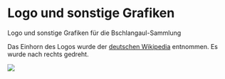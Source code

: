 # Logo und sonstige Grafiken

Logo und sonstige Grafiken für die Bschlangaul-Sammlung

Das Einhorn des Logos wurde der [deutschen
Wikipedia](https://de.m.wikipedia.org/wiki/Datei:Invisible_Pink_Unicorn_black.svg)
entnommen. Es wurde nach rechts gedreht.

[![](https://raw.githubusercontent.com/bschlangaul-sammlung/logo-grafiken/main/Logo-und-Titel.png)](https://github.com/bschlangaul-sammlung)
